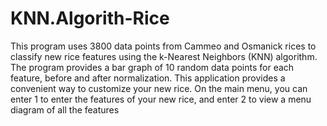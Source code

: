 # KNN.Algorith-Rice
This program uses 3800 data points from Cammeo and Osmanick rices to classify new rice features using the k-Nearest Neighbors (KNN) algorithm.
The program provides a bar graph of 10 random data points for each feature, before and after normalization.
This application provides a convenient way to customize your new rice. On the main menu,
you can enter 1 to enter the features of your new rice, and enter 2 to view a menu diagram of all the features
